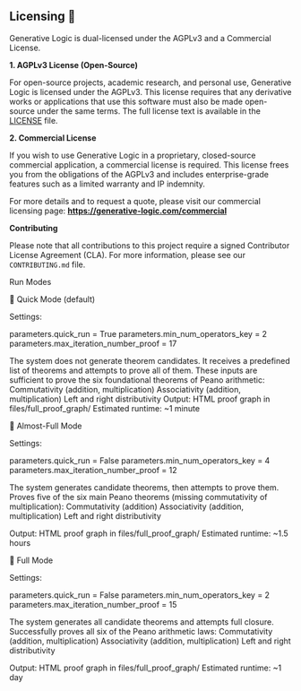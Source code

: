 ## Licensing 📜

Generative Logic is dual-licensed under the AGPLv3 and a Commercial License.

**1. AGPLv3 License (Open-Source)**

For open-source projects, academic research, and personal use, Generative Logic is licensed under the AGPLv3. 
This license requires that any derivative works or applications that use this software must also be made open-source under the same terms. The full license text is available in the [LICENSE](LICENSE) file.

**2. Commercial License**

If you wish to use Generative Logic in a proprietary, closed-source commercial application, a commercial license is required. This license frees you from the obligations of the AGPLv3 and includes enterprise-grade features such as a limited warranty and IP indemnity.

For more details and to request a quote, please visit our commercial licensing page:
**https://generative-logic.com/commercial**

**Contributing**

Please note that all contributions to this project require a signed Contributor License Agreement (CLA). For more information, please see our `CONTRIBUTING.md` file.


Run Modes

🔹 Quick Mode (default)

Settings:

parameters.quick_run = True
parameters.min_num_operators_key = 2
parameters.max_iteration_number_proof = 17

The system does not generate theorem candidates.
It receives a predefined list of theorems and attempts to prove all of them.
These inputs are sufficient to prove the six foundational theorems of Peano arithmetic:
Commutativity (addition, multiplication)
Associativity (addition, multiplication)
Left and right distributivity
Output: HTML proof graph in files/full_proof_graph/
Estimated runtime: ~1 minute



🔸 Almost-Full Mode

Settings:

parameters.quick_run = False
parameters.min_num_operators_key = 4
parameters.max_iteration_number_proof = 12

The system generates candidate theorems, then attempts to prove them.
Proves five of the six main Peano theorems (missing commutativity of multiplication):
Commutativity (addition)
Associativity (addition, multiplication)
Left and right distributivity

Output: HTML proof graph in files/full_proof_graph/
Estimated runtime: ~1.5 hours



🔸 Full Mode

Settings:

parameters.quick_run = False
parameters.min_num_operators_key = 2
parameters.max_iteration_number_proof = 15

The system generates all candidate theorems and attempts full closure.
Successfully proves all six of the Peano arithmetic laws:
Commutativity (addition, multiplication)
Associativity (addition, multiplication)
Left and right distributivity

Output: HTML proof graph in files/full_proof_graph/
Estimated runtime: ~1 day